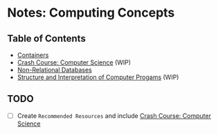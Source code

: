 # Notes: Computing Concepts

## Table of Contents
* [Containers](./containers)
* [Crash Course: Computer Science](./crash_course) (WIP)
* [Non-Relational Databases](./nosql)
* [Structure and Interpretation of Computer Progams](./computing/sicp) (WIP)

## TODO
- [ ] Create `Recommended Resources` and include [Crash Course: Computer Science](https://www.youtube.com/playlist?list=PLME-KWdxI8dcaHSzzRsNuOLXtM2Ep_C7a)
